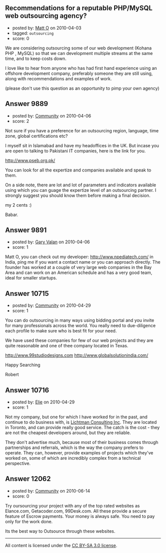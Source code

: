 ## Recommendations for a reputable PHP/MySQL web outsourcing agency?

- posted by: [Matt O](https://stackexchange.com/users/-1/2997-matt-o) on 2010-04-03
- tagged: `outsourcing`
- score: 0

We are considering outsourcing some of our web development (Kohana PHP , MySQL) so that we can development multiple streams at the same time, and to keep costs down.

I love like to hear from anyone who has had first hand experience using an offshore development company, preferably someone they are still using, along with recommendations and examples of work.

(please don't use this question as an opportunity to pimp your own agency)


## Answer 9889

- posted by: [Community](https://stackexchange.com/users/-1/-1-community) on 2010-04-06
- score: 2

Not sure if you have a preference for an outsourcing region, language, time zone, global certifications etc?

I myself sit in Islamabad and have my headoffices in the UK. But incase you are open to talking to Pakistani IT companies, here is the link for you.

http://www.pseb.org.pk/

You can look for all the expertize and companies available and speak to them.

On a side note, there are lot and lot of parameters and indicators available using which you can guage the expertize level of an outsourcing partner. I strongly suggest you should know them before making a final decision.

my 2 cents :)

Babar.


## Answer 9891

- posted by: [Gary Valan](https://stackexchange.com/users/-1/2650-gary-valan) on 2010-04-06
- score: 1

Matt O, you can check out my developer: http://www.npediatech.com/ in India, ping me if you want a contact name or you can approach directly. The founder has worked at a couple of very large web companies in the Bay Area and can work on an American schedule and has a very good team, ideal for smaller startups.


## Answer 10715

- posted by: [Community](https://stackexchange.com/users/-1/-1-community) on 2010-04-29
- score: 1

You can do outsourcing in many ways using bidding portal and you invite for many professionals across the world. You really need to due-diligence each profile to make sure who is best fit for your need.

We have used these companies for few of our web projects and they are quite reasonable and one of thee company located in Texas. 

http://www.99studiodesigns.com
http://www.globalsolutionindia.com/

Happy Searching

Robert


## Answer 10716

- posted by: [Elie](https://stackexchange.com/users/-1/1752-elie) on 2010-04-29
- score: 1

<p>Not my company, but one for which I have worked for in the past, and continue to do business with, is <a href="http://lichtman.ca" rel="nofollow">Lichtman Consulting Inc</a>. They are located in Toronto, and can provide really good service. The catch is the cost - they are not the cheapest developers around, but they are reliable.</p>

<p>They don't advertise much, because most of their business comes through partnerships and referrals, which is the way the company prefers to operate. They can, however, provide examples of projects which they've worked on, some of which are incredibly complex from a technical perspective.</p>



## Answer 12062

- posted by: [Community](https://stackexchange.com/users/-1/-1-community) on 2010-06-14
- score: 0

Try oursourcing your project with any of the top rated websites as Elance.com, Getacoder.com, 99Desk.com. All these provide a secure feature of Escrow payments. Your money is always safe. You need to pay only for the work done. 

Its the best way to Outsource through these websites.




---

All content is licensed under the [CC BY-SA 3.0 license](https://creativecommons.org/licenses/by-sa/3.0/).
